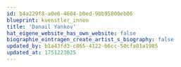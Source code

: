 ```yaml
---
id: b4a229f8-a0e6-4604-b0ed-9bb95800eb06
blueprint: kuenstler_innen
title: 'Danail Yankov'
hat_eigene_website_has_own_website: false
biographie_eintragen_create_artist_s_biography: false
updated_by: b1a43fd3-c865-4122-b6cc-50cfa81a1985
updated_at: 1751223025
---
```

